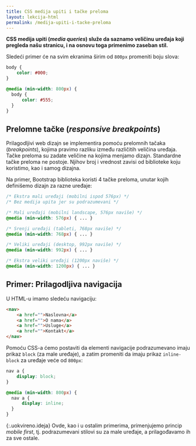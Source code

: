 ```yaml
---
title: CSS medija upiti i tačke preloma
layout: lekcija-html
permalink: /medija-upiti-i-tacke-preloma
---
```


**CSS medija upiti (*media queries*) služe da saznamo veličinu uređaja koji pregleda našu stranicu, i na osnovu toga primenimo zaseban stil.**

Sledeći primer će na svim ekranima širim od `800px` promeniti boju slova:

```css
body {
    color: #000;
}

@media (min-width: 800px) {
  body {
      color: #555;
  }
}
```

## Prelomne tačke (*responsive breakpoints*)

Prilagodljivi web dizajn se implementira pomoću prelomnih tačaka (*breakpoints*), kojima pravimo razliku između različitih veličina uređaja. Tačke preloma su zadate veličine na kojima menjamo dizajn. Standardne tačke preloma ne postoje. Njihov broj i vrednost zavisi od biblioteke koju koristimo, kao i samog dizajna.

Na primer, Bootstrap biblioteka koristi 4 tačke preloma, unutar kojih definišemo dizajn za razne uređaje:

```css
/* Ekstra mali uređaji (mobilni ispod 576px) */
/* Bez medija upita jer su podrazumevani */

/* Mali uređaji (mobilni landscape, 576px naviše) */
@media (min-width: 576px) { ... }

/* Srenji uređaji (tableti, 768px naviše) */
@media (min-width: 768px) { ... }

/* Veliki uređaji (desktop, 992px naviše) */
@media (min-width: 992px) { ... }

/* Ekstra veliki uređaji (1200px naviše) */
@media (min-width: 1200px) { ... }
```

## Primer: Prilagodljiva navigacija

U HTML-u imamo sledeću navigaciju:

```html
<nav>
    <a href="">Naslovna</a>
    <a href="">O nama</a>
    <a href="">Usluge</a>
    <a href="">Kontakt</a>
</nav>
```

Pomoću CSS-a ćemo postaviti da elementi navigacije podrazumevano imaju prikaz `block` (za male uređaje), a zatim promeniti da imaju prikaz `inline-block` za uređaje veće od `800px`:

```css
nav a {
    display: block;
}

@media (min-width: 800px) {
  nav a {
      display: inline;
  }
}
```

{:.uokvireno.ideja}
Ovde, kao i u ostalim primerima, primenjujemo princip *mobile first*, tj. podrazumevani stilovi su za male uređaje, a prilagođavamo ih za sve ostale.
